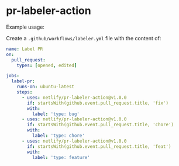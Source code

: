 # pr-labeler-action

Example usage:

Create a `.github/workflows/labeler.yml` file with the content of:

```yaml
name: Label PR
on:
  pull_request:
    types: [opened, edited]

jobs:
  label-pr:
    runs-on: ubuntu-latest
    steps:
      - uses: netlify/pr-labeler-action@v1.0.0
        if: startsWith(github.event.pull_request.title, 'fix')
        with:
          label: 'type: bug'
      - uses: netlify/pr-labeler-action@v1.0.0
        if: startsWith(github.event.pull_request.title, 'chore')
        with:
          label: 'type: chore'
      - uses: netlify/pr-labeler-action@v1.0.0
        if: startsWith(github.event.pull_request.title, 'feat')
        with:
          label: 'type: feature'
```
